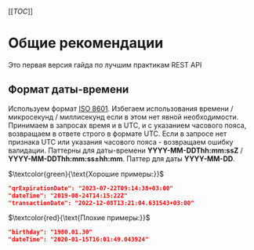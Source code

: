 [[_TOC_]]

# Общие рекомендации
Это первая версия гайда по лучшим практикам REST API
## Формат даты-времени
Используем формат [ISO 8601](https://en.wikipedia.org/wiki/ISO_8601).
Избегаем использования времени / микросекунд / миллисекунд если в этом нет явной необходимости.
Принимаем в запросах время и в UTC, и с указанием чаcового пояса, возвращаем в ответе строго в формате UTC. Если в запросе нет признака UTC или указания часового пояса - возвращаем ошибку валидации.
Паттерны для даты-времени **YYYY-MM-DDThh:mm:ssZ** / **YYYY-MM-DDThh:mm:ss±hh:mm**.
Паттер для даты **YYYY-MM-DD**.

$`\textcolor{green}{\text{Хорошие примеры:}}`$  
```json
"qrExpirationDate": "2023-07-22T09:14:38+03:00"
"dateTime": "2019-08-24T14:15:22Z"
"transactionDate": "2022-12-08T13:21:04.631543+03:00" 
```

$`\textcolor{red}{\text{Плохие примеры:}}`$  
```json
"birthday": "1980.01.30"
"dateTime": "2020-01-15T16:01:49.043924"
```
